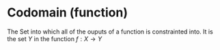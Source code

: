 # Codomain (function)

The Set into which all of the ouputs of a function is constrainted into. It is the set $Y$ in the function $f:X \to Y$
